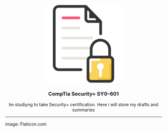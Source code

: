 <div align="center">
    <img src="https://raw.githubusercontent.com/alextibor/alextibor/main/repofiles/png/hacking/document1.png" alt="Logo" width="250" height="250">
  </a>

  <h3 align="center">CompTia Security+ SY0-601</h3>

  <p align="center">
    Im studiyng to take Security+ certification. Here i will store my drafts and summaries
  </p>
</div>

---

image: Flaticon.com
